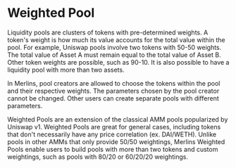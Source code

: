# Weighted Pool

Liquidity pools are clusters of tokens with pre-determined weights. A token's weight is how much its value accounts for the total value within the pool. For example, Uniswap pools involve two tokens with 50-50 weights. The total value of Asset A must remain equal to the total value of Asset B. Other token weights are possible, such as 90-10. It is also possible to have a liquidity pool with more than two assets.

In Merlins, pool creators are allowed to choose the tokens within the pool and their respective weights. The parameters chosen by the pool creator cannot be changed. Other users can create separate pools with different parameters.

Weighted Pools are an extension of the classical  AMM pools popularized by Uniswap v1. Weighted Pools are great for general cases, including tokens that don't necessarily have any price correlation (ex. DAI/WETH). Unlike pools in other AMMs that only provide 50/50 weightings, Merlins Weighted Pools enable users to build pools with more than two tokens and custom weightings, such as pools with 80/20 or 60/20/20 weightings.
